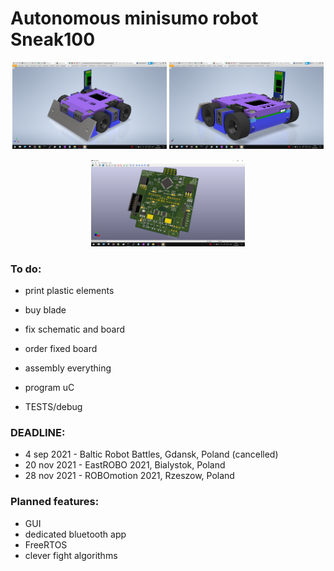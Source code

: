 # Autonomous minisumo robot Sneak100 

<p align="center">
  <img src="/docs/readme/sneak100_project1.png" width="49%" />
  <img src="/docs/readme/sneak100_project2.png" width="49%" />
</p>

<p align="center">
  <img src="/docs/readme/Zrzut ekranu (253).png" width="49%" />
</p>

### To do:
- print plastic elements
- buy blade
- fix schematic and board
- order fixed board

- assembly everything
- program uC
- TESTS/debug

### DEADLINE:
- 4 sep 2021 - Baltic Robot Battles, Gdansk, Poland (cancelled)
- 20 nov 2021 - EastROBO 2021, Bialystok, Poland
- 28 nov 2021 - ROBOmotion 2021, Rzeszow, Poland

### Planned features:
- GUI
- dedicated bluetooth app
- FreeRTOS
- clever fight algorithms
